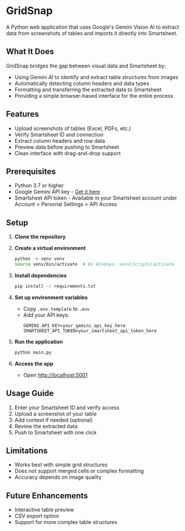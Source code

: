 # GridSnap

A Python web application that uses Google's Gemini Vision AI to extract data from screenshots of tables and imports it directly into Smartsheet.

## What It Does

GridSnap bridges the gap between visual data and Smartsheet by:
- Using Gemini AI to identify and extract table structures from images
- Automatically detecting column headers and data types
- Formatting and transferring the extracted data to Smartsheet
- Providing a simple browser-based interface for the entire process

## Features

- Upload screenshots of tables (Excel, PDFs, etc.)
- Verify Smartsheet ID and connection
- Extract column headers and row data
- Preview data before pushing to Smartsheet
- Clean interface with drag-and-drop support

## Prerequisites

- Python 3.7 or higher
- Google Gemini API key - [Get it here](https://ai.google.dev/)
- Smartsheet API token - Available in your Smartsheet account under Account > Personal Settings > API Access

## Setup

1. **Clone the repository**

2. **Create a virtual environment**
   ```bash
   python -m venv venv
   source venv/bin/activate  # On Windows: venv\Scripts\activate
   ```

3. **Install dependencies**
   ```bash
   pip install -r requirements.txt
   ```

4. **Set up environment variables**
   - Copy `.env.template` to `.env`
   - Add your API keys:
     ```
     GEMINI_API_KEY=your_gemini_api_key_here
     SMARTSHEET_API_TOKEN=your_smartsheet_api_token_here
     ```

5. **Run the application**
   ```bash
   python main.py
   ```

6. **Access the app**
   - Open [http://localhost:5001](http://localhost:5001)

## Usage Guide

1. Enter your Smartsheet ID and verify access
2. Upload a screenshot of your table
3. Add context if needed (optional)
4. Review the extracted data
5. Push to Smartsheet with one click

## Limitations

- Works best with simple grid structures
- Does not support merged cells or complex formatting
- Accuracy depends on image quality

## Future Enhancements

- Interactive table preview
- CSV export option
- Support for more complex table structures